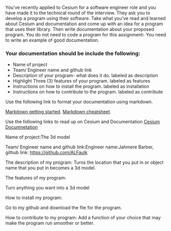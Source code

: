 You’ve recently applied to Cesium for a software engineer role and you have made it to the technical round of the interview. They ask you to develop a program using their software.
Take what you’ve read and learned about Cesium and documentation and come up with an idea for a program that uses their library. Then write documentation about your proposed program.
You do not need to code a program for this assignment- You need to write an example of good documentation.

### Your documentation should be include the following: ###

- Name of project
- Team/ Engineer name and github link
- Description of your program- what does it do. labeled as description 
- Highlight Three (3) features of your program. labeled as features
- Instructions on how to install the program. labeled as installation
- Instructions on how to contribute to the program. labeled as contribute

Use the following link to format your documentation using markdown. 

[Markdown getting started](https://www.markdownguide.org/getting-started/).
[Markdown cheatsheet]( https://www.markdownguide.org/basic-syntax/).


Use the following links to read up on Cesium and Documentation
[Cesium](https://cesium.com/learn/)
[Documnetation](https://www.writethedocs.org/guide/writing/beginners-guide-to-docs/#:~:text=Your%20first%20steps%20in%20documentation,will%20serve%20your%20project%20well)


Name of project:The 3d model

Team/ Engineer name and github link:Engineer name:Jahmere Barber, github link: https://github.com/ALFaulk

The description of my program: Turns the location that you put in or object name that you put in becomes a 3d model.

The features of my program:

Turn anything you want into a 3d model

How to install my program:

Go to my github and download the file for the program.

How to contribute to my program: Add a function of your choice that may make the program run smoother or better.